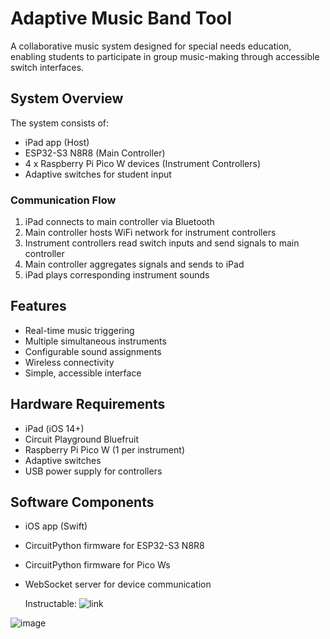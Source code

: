 # Adaptive Music Band Tool

A collaborative music system designed for special needs education, enabling students to participate in group music-making through accessible switch interfaces.

## System Overview

The system consists of:
- iPad app (Host)
- ESP32-S3 N8R8 (Main Controller)
- 4 x Raspberry Pi Pico W devices (Instrument Controllers)
- Adaptive switches for student input

### Communication Flow
1. iPad connects to main controller via Bluetooth
2. Main controller hosts WiFi network for instrument controllers
3. Instrument controllers read switch inputs and send signals to main controller
4. Main controller aggregates signals and sends to iPad
5. iPad plays corresponding instrument sounds

## Features
- Real-time music triggering
- Multiple simultaneous instruments
- Configurable sound assignments
- Wireless connectivity
- Simple, accessible interface

## Hardware Requirements
- iPad (iOS 14+)
- Circuit Playground Bluefruit
- Raspberry Pi Pico W (1 per instrument)
- Adaptive switches
- USB power supply for controllers

## Software Components
- iOS app (Swift)
- CircuitPython firmware for ESP32-S3 N8R8
- CircuitPython firmware for Pico Ws
- WebSocket server for device communication

  Instructable: ![link](https://www.instructables.com/DIGIBAND-Accessibility-Drum-Machine-Bluetooth-Rece/)

![image](https://github.com/user-attachments/assets/ec8033e4-889e-4f45-bb79-28f6afb1d00a)
